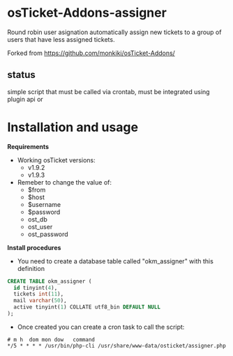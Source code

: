 osTicket-Addons-assigner
===============

Round robin user asignation automatically assign new tickets to a group of users that have less assigned tickets.

Forked from https://github.com/monkiki/osTicket-Addons/ 

status
------

simple script that must be called via crontab, must be integrated using plugin api or

Installation and usage
============

**Requirements**

- Working osTicket versions:
  - v1.9.2
  - v1.9.3
- Remeber to change the value of:
  - $from
  - $host
  - $username
  - $password
  - ost_db
  - ost_user
  - ost_password

**Install procedures**

- You need to create a database table called "okm_assigner" with this definition

````sql
CREATE TABLE okm_assigner (
  id tinyint(4),
  tickets int(11),
  mail varchar(50),
  active tinyint(1) COLLATE utf8_bin DEFAULT NULL
);
````

- Once created you can create a cron task to call the script:

````cron
# m h  dom mon dow   command
*/5 * * * * /usr/bin/php-cli /usr/share/www-data/osticket/assigner.php
````
